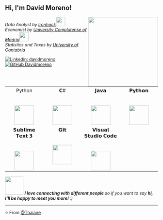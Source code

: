 <h2> Hi, I'm David Moreno!</h2>
<img align='right' src="https://media4.giphy.com/media/v1.Y2lkPTc5MGI3NjExbnpuZXN0bm1ib3RubWFid3YyaW05MjRzamk1YW04dWRoaWtocXBjaCZlcD12MV9pbnRlcm5hbF9naWZfYnlfaWQmY3Q9cw/ZFiBmGVClrgxt02N9X/giphy.webp" width="230">
<p><em>Data Analyst by <a href="http://www.ironhack.com">Ironhack</a><img src="https://media.giphy.com/media/fYSnHlufseco8Fh93Z/giphy.gif" width="30"></br>Economist by <a href="https://www.ucm.com">University Complutense of Madrid</a><img src="https://media.giphy.com/media/WUlplcMpOCEmTGBtBW/giphy.gif" width="30"><br/>Statistics and Taxes by <a href="https://www.uc.com">University of Cantabria</a>
</em></p>

[![Linkedin: davidmoreno](https://img.shields.io/badge/-davidmoreno-blue?style=flat-square&logo=Linkedin&logoColor=white&link=https://www.linkedin.com/in/david-moreno-fl/)](https://www.linkedin.com/in/david-moreno-fl/)
[![GitHub Davidmoreno](https://img.shields.io/github/followers/davidmf-eco?label=follow&style=social)](https://github.com/davidmf-eco)

<table>
  <tbody>
    <tr valign="top">
      <td width="25%" align="center">
        <span>Python</span><br><br><br>
        <img height="64px" src="https://cdn.svgporn.com/logos/python.svg">
      </td>
      <td width="25%" align="center">
        <span>𝗖#</span><br><br><br>
        <img height="64px" src="https://cdn.svgporn.com/logos/c-sharp.svg">
      </td>
      <td width="25%" align="center">
        <span>𝗝𝗮𝘃𝗮</span><br><br><br>
        <img height="64px" src="https://cdn.svgporn.com/logos/java.svg">
      </td>
      <td width="25%" align="center">
        <span>𝗣𝘆𝘁𝗵𝗼𝗻</span><br><br><br>
        <img height="64px" src="https://cdn.svgporn.com/logos/python.svg">
      </td>
    </tr>
    <tr valign="top">
      <td width="25%" align="center">
        <span>𝗦𝘂𝗯𝗹𝗶𝗺𝗲 𝗧𝗲𝘅𝘁 𝟯</span><br><br><br>
        <img height="64px" src="https://cdn.worldvectorlogo.com/logos/sublime-text.svg">
      </td>
      <td width="25%" align="center">
        <span>𝗚𝗶𝘁</span><br><br><br>
        <img height="64px" src="https://cdn.svgporn.com/logos/git-icon.svg">
      </td>
      <td width="25%" align="center">
        <span>𝗩𝗶𝘀𝘂𝗮𝗹 𝗦𝘁𝘂𝗱𝗶𝗼 𝗖𝗼𝗱𝗲</span><br><br><br>
        <img height="64px" src="https://cdn.svgporn.com/logos/visual-studio-code.svg">
      </td>
    </tr>
  </tbody>
</table>

<img src="https://media.giphy.com/media/LnQjpWaON8nhr21vNW/giphy.gif" width="60"> <em><b>I love connecting with different people</b> so if you want to say <b>hi, I'll be happy to meet you more!</b> :)</em>

---

⭐️ From [@Thaiane](https://github.com/Thaiane)
<!--
**davidmf-eco/davidmf-eco** is a ✨ _special_ ✨ repository because its `README.md` (this file) appears on your GitHub profile.

Here are some ideas to get you started:

- 🔭 I’m currently working on ...
- 🌱 I’m currently learning ...
- 👯 I’m looking to collaborate on ...
- 🤔 I’m looking for help with ...
- 💬 Ask me about ...
- 📫 How to reach me: ...
- 😄 Pronouns: ...
- ⚡ Fun fact: ...
-->
